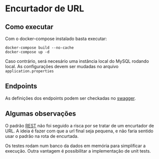 # Encurtador de URL

## Como executar

Com o docker-compose instalado basta executar:

```
docker-compose build --no-cache
docker-compose up -d
```

Caso contrário, será necesário uma instância local do MySQL rodando local.
As configurações devem ser mudadas no arquivo `application.properties`

## Endpoints
As definições dos endpoints podem ser checkadas no [swagger](http://localhost:8080/swagger-ui/index.html).


## Algumas observações

O padrão [REST](https://www.geeksforgeeks.org/rest-api-architectural-constraints/) não foi seguido a risca por 
se tratar de um encurtador de URL. A ideia é fazer com que a url final seja pequena,
e não faria sentido usar o padrão na rota de encurtada.

Os testes rodam num banco da dados em memória para simplificar a execução. Outra vantagem é possibilitar a implementação
de unit tests.

